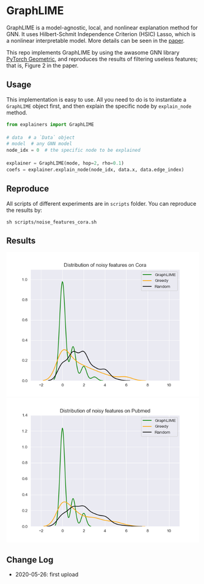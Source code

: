 # GraphLIME

GraphLIME is a model-agnostic, local, and nonlinear explanation method for GNN. It uses Hilbert-Schmit Independence Criterion (HSIC) Lasso, which is a nonlinear interpretable model. More details can be seen in the [paper](https://arxiv.org/pdf/2001.06216.pdf).

This repo implements GraphLIME by using the awasome GNN library [PyTorch Geometric](https://github.com/rusty1s/pytorch_geometric), and reproduces the results of filtering useless features; that is, Figure 2 in the paper.

## Usage

This implementation is easy to use. All you need to do is to instantiate a `GraphLIME` object first, and then explain the specific node by `explain_node` method.

```python
from explainers import GraphLIME

# data  # a `Data` object
# model  # any GNN model
node_idx = 0  # the specific node to be explained

explainer = GraphLIME(mode, hop=2, rho=0.1)
coefs = explainer.explain_node(node_idx, data.x, data.edge_index)
```

## Reproduce

All scripts of different experiments are in `scripts` folder. You can reproduce the results by:

```
sh scripts/noise_features_cora.sh
```

## Results

![](./images/cora.png)
![](./images/pubmed.png)

## Change Log

* 2020-05-26: first upload